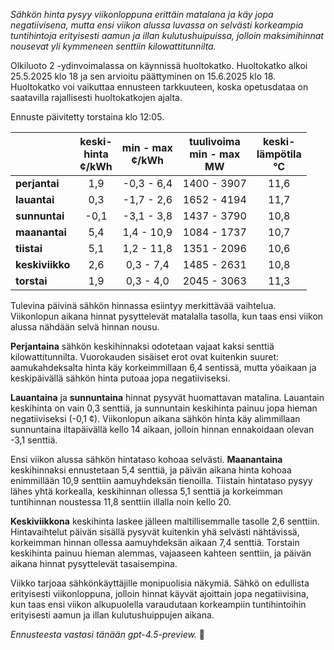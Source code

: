 *Sähkön hinta pysyy viikonloppuna erittäin matalana ja käy jopa negatiivisena, mutta ensi viikon alussa luvassa on selvästi korkeampia tuntihintoja erityisesti aamun ja illan kulutushuipuissa, jolloin maksimihinnat nousevat yli kymmeneen senttiin kilowattitunnilta.*

Olkiluoto 2 -ydinvoimalassa on käynnissä huoltokatko. Huoltokatko alkoi 25.5.2025 klo 18 ja sen arvioitu päättyminen on 15.6.2025 klo 18. Huoltokatko voi vaikuttaa ennusteen tarkkuuteen, koska opetusdataa on saatavilla rajallisesti huoltokatkojen ajalta.

Ennuste päivitetty torstaina klo 12:05.

|              | keski-<br>hinta<br>¢/kWh | min - max<br>¢/kWh | tuulivoima<br>min - max<br>MW | keski-<br>lämpötila<br>°C |
|:-------------|:----------------:|:----------------:|:-------------:|:-------------:|
| **perjantai**    | 1,9              | -0,3 - 6,4       | 1400 - 3907     | 11,6          |
| **lauantai**     | 0,3              | -1,7 - 2,6       | 1652 - 4194     | 11,7          |
| **sunnuntai**    | -0,1             | -3,1 - 3,8       | 1437 - 3790     | 10,8          |
| **maanantai**    | 5,4              | 1,4 - 10,9       | 1084 - 1737     | 10,7          |
| **tiistai**      | 5,1              | 1,2 - 11,8       | 1351 - 2096     | 10,6          |
| **keskiviikko**  | 2,6              | 0,3 - 7,4        | 1485 - 2631     | 10,8          |
| **torstai**      | 1,9              | 0,3 - 4,0        | 2045 - 3063     | 11,3          |

Tulevina päivinä sähkön hinnassa esiintyy merkittävää vaihtelua. Viikonlopun aikana hinnat pysyttelevät matalalla tasolla, kun taas ensi viikon alussa nähdään selvä hinnan nousu.

**Perjantaina** sähkön keskihinnaksi odotetaan vajaat kaksi senttiä kilowattitunnilta. Vuorokauden sisäiset erot ovat kuitenkin suuret: aamukahdeksalta hinta käy korkeimmillaan 6,4 sentissä, mutta yöaikaan ja keskipäivällä sähkön hinta putoaa jopa negatiiviseksi.

**Lauantaina** ja **sunnuntaina** hinnat pysyvät huomattavan matalina. Lauantain keskihinta on vain 0,3 senttiä, ja sunnuntain keskihinta painuu jopa hieman negatiiviseksi (-0,1 ¢). Viikonlopun aikana sähkön hinta käy alimmillaan sunnuntaina iltapäivällä kello 14 aikaan, jolloin hinnan ennakoidaan olevan -3,1 senttiä.

Ensi viikon alussa sähkön hintataso kohoaa selvästi. **Maanantaina** keskihinnaksi ennustetaan 5,4 senttiä, ja päivän aikana hinta kohoaa enimmillään 10,9 senttiin aamuyhdeksän tienoilla. Tiistain hintataso pysyy lähes yhtä korkealla, keskihinnan ollessa 5,1 senttiä ja korkeimman tuntihinnan noustessa 11,8 senttiin illalla noin kello 20.

**Keskiviikkona** keskihinta laskee jälleen maltillisemmalle tasolle 2,6 senttiin. Hintavaihtelut päivän sisällä pysyvät kuitenkin yhä selvästi nähtävissä, korkeimman hinnan ollessa aamuyhdeksän aikaan 7,4 senttiä. Torstain keskihinta painuu hieman alemmas, vajaaseen kahteen senttiin, ja päivän aikana hinnat pysyttelevät tasaisempina.

Viikko tarjoaa sähkönkäyttäjille monipuolisia näkymiä. Sähkö on edullista erityisesti viikonloppuna, jolloin hinnat käyvät ajoittain jopa negatiivisina, kun taas ensi viikon alkupuolella varaudutaan korkeampiin tuntihintoihin erityisesti aamun ja illan kulutushuippujen aikana.

*Ennusteesta vastasi tänään gpt-4.5-preview.* 🔌

